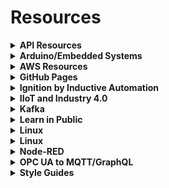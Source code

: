 # Resources

<details>
 <summary><strong>API Resources</strong></summary>
 <ul>
  <li><a href="https://youtu.be/GZvSYJDk-us">freeCodeCamp - What is an API</a></li>
  <li><a href="https://youtu.be/41NOoEz3Tzc">freeCodeCamp - Webhooks for Beginners</a></li>
  <li><a href="https://youtu.be/ed8SzALpx1Q">freeCodeCamp - GraphQL Full Course</a></li>
  <li><a href="https://www.howtographql.com/">How to GraphQL</a></li>
  <li><a href="https://forum.inductiveautomation.com/t/designing-in-restful-web-service/44461/2">Designing in RESTful web service</a></li>
  <li><a href="https://restfulapi.net/security-essentials/">REST API Security Essentials</a></li>
  <li><a href="https://betterprogramming.pub/how-to-expose-your-local-host-url-as-a-public-url-30ea4ff79c0e">How To Expose Your Local Host URL as a Public URL</a></li>
 </ul>
</details>

<details>
 <summary><strong>Arduino/Embedded Systems</strong></summary>
 <ul>
  <li><a href="https://www.airpair.com/arduino/posts/machine-automation-with-arduino">Arduino Tutorial: Machine Automation with Arduino</a></li>
  <li><a href="https://www.cplusplus.com/reference/stl/">Containers</a></li>
  <li><a href="https://github.com/thijse/Arduino-Log">ArduinoLog - C++ Log library for Arduino devices</a></li>
  <li><a href="https://docs.platformio.org/en/latest//integration/ide/pioide.html?utm_source=platformio&utm_medium=piohome">PlatformIO IDE - Getting Started</a></li>
  <li><a href="https://www.youtube.com/watch?v=0poh_2rBq7E">PlatformIO for Arduino, ESP8266, and ESP32 Tutorial</a></li>
  <li><a href="https://www.amazon.ca/Making-Embedded-Systems-Patterns-Software-ebook/dp/B005ZTO0LG/ref=tmm_kin_swatch_0?_encoding=UTF8&qid=1636476028&sr=1-1">Making Embedded Systems - Book</a></li>
  <li><a href="https://www.controllino.com/">Controllino</a></li>
  <li><a href="https://github.com/mrwolfjunior/TrigPLC">Controllino - example FreeRTOS project</a></li>
  <li><a href="https://github.com/feilipu/Arduino_FreeRTOS_Library">Arduino FreeRTOS repo</a></li>
  <li><a href="https://accautomation.ca/series/productivity-open-arduino-compatible-industrial-controller/">Productivity Open - ACC Automation Series</a></li>
  <li><a href="https://community.automationdirect.com/s/topic/0TO3u0000009OgnGAE/p1am100">P1AM-100 Forum</a></li>
  <li><a href="https://facts-engineering.github.io/">P1AM - Facts Engineering Page</a></li>
  <li><a href="https://github.com/facts-engineering/P1AM">GitHub - P1AM - Facts Engineer</a></li>
  <li><a href="https://embeddedartistry.com/">embeddedartistry</a></li>
 </ul>
</details>

<details>
 <summary><strong>AWS Resources</strong></summary>
 <ul>
  <li><a href="https://explore.skillbuilder.aws/">AWS Skill Builder</a></li>
 </ul>
</details>

<details>
 <summary><strong>GitHub Pages</strong></summary>
 <ul>
  <li><a href="https://chadbaldwin.net/2021/03/14/how-to-build-a-sql-blog.html">Building a Free Blog with GitHub Pages in Minutes</a></li>
  <li><a href="https://github.com/utterance/utterances">Add comments to GitHub Pages using utterances</a></li>
  </ul>
</details>

<details>
 <summary><strong>Ignition by Inductive Automation</strong></summary>
 <ul>
  <li><a href="https://jarautomation.io/blog/posts/2021-01-25-modern-edge-architectures">Modern Edge Architectures</a></li>
  <li><a href="https://jarautomation.io/blog/posts/2019-06-09-public-facing-ignition/">Public Facing Ignition</a></li>
  <li><a href="https://jarautomation.io/blog/posts/2019-07-21-ignition-designer-with-socks/">Ignition Designer with Socks</a></li>
  <li><a href="https://s3.amazonaws.com/files.inductiveautomation.com/s3fs-production/test_folder/Ignition8-Deployment-BestPractices-06-30-21.pdf?VersionId=W07ZvLo._gn1RY8adu8BQplNX3zTN_HT">Ignition 8 Deployment Best Practices</a></li>
 </ul>
</details>

<details>
 <summary><strong>IIoT and Industry 4.0</strong></summary>
 <ul>
  <li><a href="https://www.iiot.university/mentorship-program">Industry 4.0 Mentorship Program</a></li>
  <li><a href="https://www.iiot.university/discord">Industry 4.0 Community Discord</a></li>
 </ul>
</details>

<details>
 <summary><strong>Kafka</strong></summary>
 <ul>
  <li><a href="https://www.youtube.com/watch?v=PzPXRmVHMxI">Apache Kafka in 5 minutes</a></li>
  <li><a href="https://www.youtube.com/watch?v=R873BlNVUB4&t=8s">Apache Kafka Crash Course</a></li>
  <li><a href="https://www.upsolver.com/blog/apache-kafka-use-cases-when-to-use-not">Apache Kafka Use Cases: When To Use It & When Not To</a></li>
  <li><a href="https://www.hivemq.com/blog/streaming-iot-data-and-mqtt-messages-to-apache-kafka/">Streaming IoT Data and MQTT to Kafka</a></li>
  <li><a href="https://www.hivemq.com/news/apache-kafka-iot-data-streams/">HiveMQ Solves the Challenge of Apache Kafka</a></li>
 </ul>
</details>

<details>
 <summary><strong>Learn in Public</strong></summary>
 <ul>
  <li><a href="https://www.swyx.io/learn-in-public/">Learn in Public</a></li>
  <li><a href="https://www.swyx.io/puwtpd/">Pick up What They Put Down</a></li>
 </ul>
</details>

<details>
 <summary><strong>Linux</strong></summary>
 <ul>
  <li><a href="https://www.digitalocean.com/community/tutorials/how-to-set-up-and-use-lxd-on-ubuntu-18-04">How to Set Up and Use LXD on Ubuntu 18.04</a></li>
 </ul>
</details>

<details>
 <summary><strong>Linux</strong></summary>
 <ul>
  <li><a href="https://www.hivemq.com/downloads/docker/">HiveMQ Docker Setup Guide</a></li>
  <li><a href="https://hub.docker.com/r/hivemq/hivemq4/">HiveMQ Docker Image</a></li>
 </ul>
</details>

<details>
 <summary><strong>Node-RED</strong></summary>
 <ul>
  <li><a href="https://youtube.com/playlist?list=PLKYvTRORAnx6a9tETvF95o35mykuysuOw">Opto 22 - Node-RED Tutorials</a></li>
  <li><a href="http://documents.opto22.com/2235_OptoTutorial_Publishing_to_MQTT.pdf">Opto 22 - Publishing to MQTT</a></li>
  <li><a href="https://nodered.org/docs/user-guide/editor/workspace/subflows">Node-RED - Subflows Guide</a></li>
  <li><a href="https://www.youtube.com/watch?v=zdDdBG_zuLU">Node-RED - Subflows Video</a></li>
  <li><a href="https://nodered.org/docs/api/admin/methods/">Node-RED - Admin API Methods</a></li>
 </ul>
</details>

<details>
 <summary><strong>OPC UA to MQTT/GraphQL</strong></summary>
 <ul>
  <li><a href="https://github.com/vogler75/automation-gateway">Frankenstein Automation Gateway</a></li>
  <li><a href="https://www.youtube.com/watch?v=3sw-6zmcNAQ">Rocworks - OPC UA to MQTT Demo</a></li>
  <li><a href="https://www.youtube.com/watch?v=QGAoshjhHDc">Rocworks - OPC UA to GraphQL Demo</a></li>
  <li><a href="https://github.com/joyja/tentacle">Tentacle - A nodejs industrial automation edge gateway with a GraphQL API</a></li>
 </ul>
</details>
 
<details>
 <summary><strong>Style Guides</strong></summary>
 <ul>
  <li><a href="https://google.github.io/styleguide/">Google Style Guides</a></li>
 </ul>
</details>
